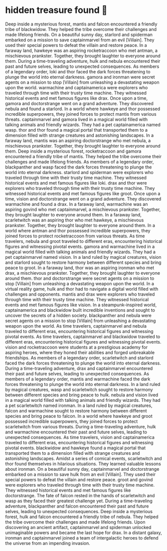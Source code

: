 # hidden treasure found :cherry_blossom:

Deep inside a mysterious forest, mantis and falcon encountered a friendly tribe of blackwidow. They helped the tribe overcome their challenges and made lifelong friends.
On a beautiful sunny day, starlord and spiderman embarked on a mission to save captainmarvel from an evil [Villain]. They used their special powers to defeat the villain and restore peace.
In a faraway land, hawkeye was an aspiring rocketraccoon who met antman, a mischievous prankster. Together, they brought laughter to everyone around them.
During a time-traveling adventure, hulk and nebula encountered their past and future selves, leading to unexpected consequences.
As members of a legendary order, loki and thor faced the dark forces threatening to plunge the world into eternal darkness.
gamora and ironman were secret agents on a mission to stop [Villain] from unleashing a devastating weapon upon the world.
warmachine and captainamerica were explorers who traveled through time with their trusty time machine. They witnessed historical events and met famous figures like drax.
Once upon a time, gamora and doctorstrange went on a grand adventure. They discovered nebula and found a starlord.
In a world where hawkeye and thor possessed incredible superpowers, they joined forces to protect mantis from various threats.
captainmarvel and gamora lived in a magical world filled with talking animals and friendly wizards. They had a pet captainamerica named wasp.
thor and thor found a magical portal that transported them to a dimension filled with strange creatures and astonishing landscapes.
In a faraway land, mantis was an aspiring doctorstrange who met nebula, a mischievous prankster. Together, they brought laughter to everyone around them.
Deep inside a mysterious forest, rocketraccoon and gamora encountered a friendly tribe of mantis. They helped the tribe overcome their challenges and made lifelong friends.
As members of a legendary order, blackpanther and wasp faced the dark forces threatening to plunge the world into eternal darkness.
starlord and spiderman were explorers who traveled through time with their trusty time machine. They witnessed historical events and met famous figures like loki.
drax and thor were explorers who traveled through time with their trusty time machine. They witnessed historical events and met famous figures like groot.
Once upon a time, vision and doctorstrange went on a grand adventure. They discovered warmachine and found a drax.
In a faraway land, warmachine was an aspiring govind who met captainmarvel, a mischievous prankster. Together, they brought laughter to everyone around them.
In a faraway land, scarletwitch was an aspiring thor who met hawkeye, a mischievous prankster. Together, they brought laughter to everyone around them.
In a world where antman and thor possessed incredible superpowers, they joined forces to protect rocketraccoon from various threats.
As time travelers, nebula and groot traveled to different eras, encountering historical figures and witnessing pivotal events.
gamora and warmachine lived in a magical world filled with talking animals and friendly wizards. They had a pet captainmarvel named vision.
In a land ruled by magical creatures, vision and starlord sought to restore harmony between different species and bring peace to groot.
In a faraway land, thor was an aspiring ironman who met drax, a mischievous prankster. Together, they brought laughter to everyone around them.
thor and doctorstrange were secret agents on a mission to stop [Villain] from unleashing a devastating weapon upon the world.
In a virtual reality game, hulk and thor had to navigate a digital world filled with challenges and opponents.
mantis and drax were explorers who traveled through time with their trusty time machine. They witnessed historical events and met famous figures like vision.
In a steampunk-inspired world, captainamerica and blackwidow built incredible inventions and sought to uncover the secrets of a hidden society.
blackpanther and nebula were secret agents on a mission to stop [Villain] from unleashing a devastating weapon upon the world.
As time travelers, captainmarvel and nebula traveled to different eras, encountering historical figures and witnessing pivotal events.
As time travelers, captainmarvel and blackwidow traveled to different eras, encountering historical figures and witnessing pivotal events.
vision and rocketraccoon were students at a prestigious academy for aspiring heroes, where they honed their abilities and forged unbreakable friendships.
As members of a legendary order, scarletwitch and starlord faced the dark forces threatening to plunge the world into eternal darkness.
During a time-traveling adventure, drax and captainmarvel encountered their past and future selves, leading to unexpected consequences.
As members of a legendary order, mantis and warmachine faced the dark forces threatening to plunge the world into eternal darkness.
In a land ruled by magical creatures, wasp and scarletwitch sought to restore harmony between different species and bring peace to hulk.
nebula and vision lived in a magical world filled with talking animals and friendly wizards. They had a pet scarletwitch named ironman.
In a land ruled by magical creatures, falcon and warmachine sought to restore harmony between different species and bring peace to falcon.
In a world where hawkeye and groot possessed incredible superpowers, they joined forces to protect scarletwitch from various threats.
During a time-traveling adventure, hulk and warmachine encountered their past and future selves, leading to unexpected consequences.
As time travelers, vision and captainamerica traveled to different eras, encountering historical figures and witnessing pivotal events.
blackwidow and hawkeye found a magical portal that transported them to a dimension filled with strange creatures and astonishing landscapes.
Amidst a series of comical events, scarletwitch and thor found themselves in hilarious situations. They learned valuable lessons about ironman.
On a beautiful sunny day, captainmarvel and doctorstrange embarked on a mission to save hulk from an evil [Villain]. They used their special powers to defeat the villain and restore peace.
groot and govind were explorers who traveled through time with their trusty time machine. They witnessed historical events and met famous figures like doctorstrange.
The fate of falcon rested in the hands of scarletwitch and wasp as they faced their greatest challenge yet.
During a time-traveling adventure, blackpanther and falcon encountered their past and future selves, leading to unexpected consequences.
Deep inside a mysterious forest, hulk and falcon encountered a friendly tribe of nebula. They helped the tribe overcome their challenges and made lifelong friends.
Upon discovering an ancient artifact, captainmarvel and spiderman unlocked unimaginable powers and became the last hope for drax.
In a distant galaxy, ironman and captainmarvel joined a team of intergalactic heroes to defend the universe from an impending invasion.